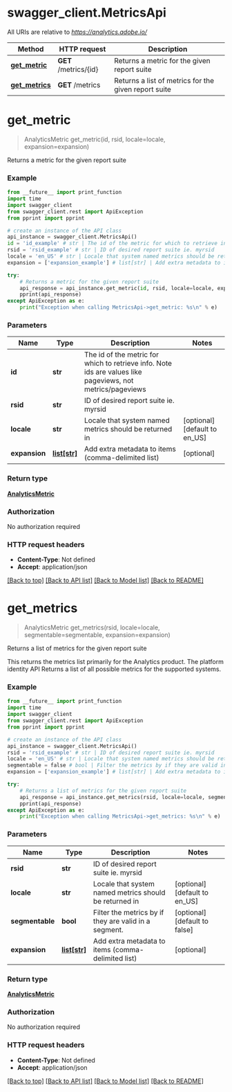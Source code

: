 # swagger_client.MetricsApi

All URIs are relative to *https://analytics.adobe.io/*

Method | HTTP request | Description
------------- | ------------- | -------------
[**get_metric**](MetricsApi.md#get_metric) | **GET** /metrics/{id} | Returns a metric for the given report suite
[**get_metrics**](MetricsApi.md#get_metrics) | **GET** /metrics | Returns a list of metrics for the given report suite

# **get_metric**
> AnalyticsMetric get_metric(id, rsid, locale=locale, expansion=expansion)

Returns a metric for the given report suite

### Example
```python
from __future__ import print_function
import time
import swagger_client
from swagger_client.rest import ApiException
from pprint import pprint

# create an instance of the API class
api_instance = swagger_client.MetricsApi()
id = 'id_example' # str | The id of the metric for which to retrieve info. Note ids are values like pageviews, not metrics/pageviews
rsid = 'rsid_example' # str | ID of desired report suite ie. myrsid
locale = 'en_US' # str | Locale that system named metrics should be returned in (optional) (default to en_US)
expansion = ['expansion_example'] # list[str] | Add extra metadata to items (comma-delimited list) (optional)

try:
    # Returns a metric for the given report suite
    api_response = api_instance.get_metric(id, rsid, locale=locale, expansion=expansion)
    pprint(api_response)
except ApiException as e:
    print("Exception when calling MetricsApi->get_metric: %s\n" % e)
```

### Parameters

Name | Type | Description  | Notes
------------- | ------------- | ------------- | -------------
 **id** | **str**| The id of the metric for which to retrieve info. Note ids are values like pageviews, not metrics/pageviews | 
 **rsid** | **str**| ID of desired report suite ie. myrsid | 
 **locale** | **str**| Locale that system named metrics should be returned in | [optional] [default to en_US]
 **expansion** | [**list[str]**](str.md)| Add extra metadata to items (comma-delimited list) | [optional] 

### Return type

[**AnalyticsMetric**](AnalyticsMetric.md)

### Authorization

No authorization required

### HTTP request headers

 - **Content-Type**: Not defined
 - **Accept**: application/json

[[Back to top]](#) [[Back to API list]](../README.md#documentation-for-api-endpoints) [[Back to Model list]](../README.md#documentation-for-models) [[Back to README]](../README.md)

# **get_metrics**
> AnalyticsMetric get_metrics(rsid, locale=locale, segmentable=segmentable, expansion=expansion)

Returns a list of metrics for the given report suite

This returns the metrics list primarily for the Analytics product. The platform identity API Returns a list of all possible metrics for the supported systems.

### Example
```python
from __future__ import print_function
import time
import swagger_client
from swagger_client.rest import ApiException
from pprint import pprint

# create an instance of the API class
api_instance = swagger_client.MetricsApi()
rsid = 'rsid_example' # str | ID of desired report suite ie. myrsid
locale = 'en_US' # str | Locale that system named metrics should be returned in (optional) (default to en_US)
segmentable = false # bool | Filter the metrics by if they are valid in a segment. (optional) (default to false)
expansion = ['expansion_example'] # list[str] | Add extra metadata to items (comma-delimited list) (optional)

try:
    # Returns a list of metrics for the given report suite
    api_response = api_instance.get_metrics(rsid, locale=locale, segmentable=segmentable, expansion=expansion)
    pprint(api_response)
except ApiException as e:
    print("Exception when calling MetricsApi->get_metrics: %s\n" % e)
```

### Parameters

Name | Type | Description  | Notes
------------- | ------------- | ------------- | -------------
 **rsid** | **str**| ID of desired report suite ie. myrsid | 
 **locale** | **str**| Locale that system named metrics should be returned in | [optional] [default to en_US]
 **segmentable** | **bool**| Filter the metrics by if they are valid in a segment. | [optional] [default to false]
 **expansion** | [**list[str]**](str.md)| Add extra metadata to items (comma-delimited list) | [optional] 

### Return type

[**AnalyticsMetric**](AnalyticsMetric.md)

### Authorization

No authorization required

### HTTP request headers

 - **Content-Type**: Not defined
 - **Accept**: application/json

[[Back to top]](#) [[Back to API list]](../README.md#documentation-for-api-endpoints) [[Back to Model list]](../README.md#documentation-for-models) [[Back to README]](../README.md)

